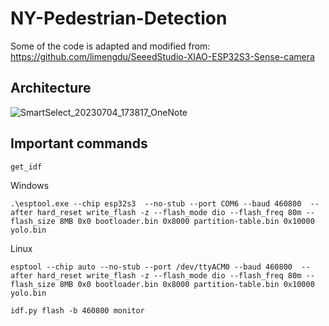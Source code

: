 # NY-Pedestrian-Detection

Some of the code is adapted and modified from: https://github.com/limengdu/SeeedStudio-XIAO-ESP32S3-Sense-camera 


## Architecture

![SmartSelect_20230704_173817_OneNote](https://github.com/Gaurang-1402/NYC-Pedestrian-Detection/assets/71042887/6005f7f1-8a3e-458f-9b62-4baa4feb18f7)


## Important commands

```
get_idf
```

Windows

```
.\esptool.exe --chip esp32s3  --no-stub --port COM6 --baud 460800  --after hard_reset write_flash -z --flash_mode dio --flash_freq 80m --flash_size 8MB 0x0 bootloader.bin 0x8000 partition-table.bin 0x10000 yolo.bin
```

Linux
```
esptool --chip auto --no-stub --port /dev/ttyACM0 --baud 460800  --after hard_reset write_flash -z --flash_mode dio --flash_freq 80m --flash_size 8MB 0x0 bootloader.bin 0x8000 partition-table.bin 0x10000 yolo.bin
```

```
idf.py flash -b 460800 monitor
```

